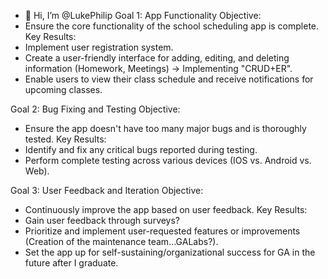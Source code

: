 - 👋 Hi, I’m @LukePhilip
Goal 1: App Functionality
Objective:
- Ensure the core functionality of the school scheduling app is complete.
Key Results:
- Implement user registration system.
- Create a user-friendly interface for adding, editing, and deleting information (Homework, Meetings) -> Implementing "CRUD+ER".
- Enable users to view their class schedule and receive notifications for upcoming classes.

Goal 2: Bug Fixing and Testing
Objective: 
- Ensure the app doesn't have too many major bugs and is thoroughly tested.
Key Results:
- Identify and fix any critical bugs reported during testing.
- Perform complete testing across various devices (IOS vs. Android vs. Web).

Goal 3: User Feedback and Iteration
Objective: 
- Continuously improve the app based on user feedback.
Key Results:
- Gain user feedback through surveys?
- Prioritize and implement user-requested features or improvements (Creation of the maintenance team...GALabs?).
- Set the app up for self-sustaining/organizational success for GA in the future after I graduate.


<!---
LukePhilip/LukePhilip is a ✨ special ✨ repository because its `README.md` (this file) appears on your GitHub profile.
You can click the Preview link to take a look at your changes.
--->
